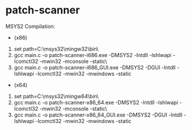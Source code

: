 # patch-scanner

MSYS2 Compilation:

* (x86)
1. set path=C:\msys32\mingw32\bin\
2. gcc main.c -o patch-scanner-i686.exe       -DMSYS2         -lntdll -lshlwapi -lcomctl32 -mwin32 -mconsole -static\
3. gcc main.c -o patch-scanner-i686_GUI.exe   -DMSYS2 -DGUI   -lntdll -lshlwapi -lcomctl32 -mwin32 -mwindows -static

* (x64)
1. set path=C:\msys32\mingw64\bin\
2. gcc main.c -o patch-scanner-x86_64.exe     -DMSYS2         -lntdll -lshlwapi -lcomctl32 -mwin32 -mconsole -static\
3. gcc main.c -o patch-scanner-x86_64_GUI.exe -DMSYS2 -DGUI   -lntdll -lshlwapi -lcomctl32 -mwin32 -mwindows -static
